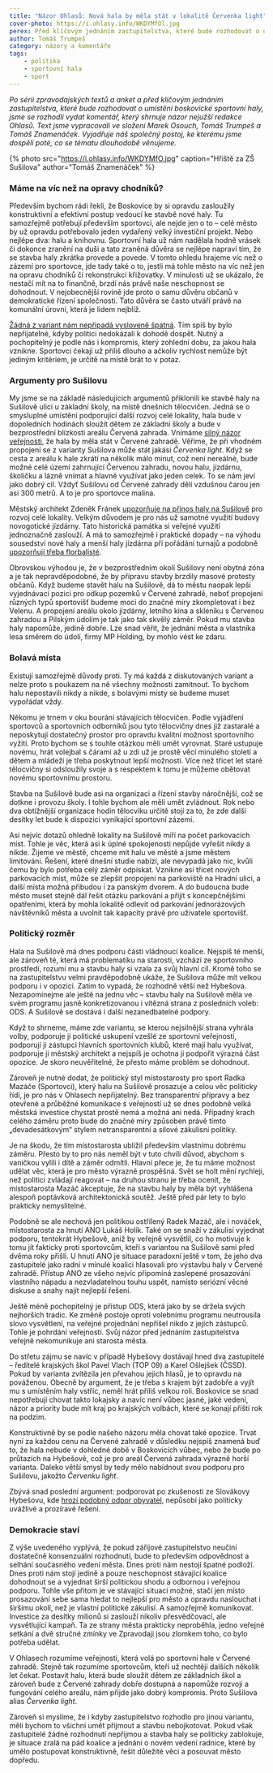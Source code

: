 ```yaml
---
title: "Názor Ohlasů: Nová hala by měla stát v lokalitě Červenka light"
cover-photo: https://i.ohlasy.info/WKDYMfOl.jpg
perex: Před klíčovým jednáním zastupitelstva, které bude rozhodovat o umístění boskovické sportovní haly, jsme se rozhodli shrnout názor nejužší redakce Ohlasů.
author: Tomáš Trumpeš
category: názory a komentáře
tags:
    - politika
    - sportovní hala
    - sport
---
```


*Po sérii zpravodajských textů a anket a před klíčovým jednáním zastupitelstva, které bude rozhodovat o umístění boskovické sportovní haly, jsme se rozhodli vydat komentář, který shrnuje názor nejužší redakce Ohlasů. Text jsme vypracovali ve složení Marek Osouch, Tomáš Trumpeš a Tomáš Znamenáček. Vyjadřuje náš společný postoj, ke kterému jsme dospěli poté, co se tématu dlouhodobě věnujeme.*

{% photo src="https://i.ohlasy.info/WKDYMfO.jpg" caption="Hřiště za ZŠ Sušilova" author="Tomáš Znamenáček" %}

### Máme na víc než na opravy chodníků?

Především bychom rádi řekli, že Boskovice by si opravdu zasloužily konstruktivní a efektivní postup vedoucí ke stavbě nové haly. Tu samozřejmě potřebují především sportovci, ale nejde jen o to – celé město by už opravdu potřebovalo jeden vydařený velký investiční projekt. Nebo nejlépe dva: halu a knihovnu. Sportovní hala už nám nadělala hodně vrásek či dokonce zranění na duši a tato zraněná důvěra se nejlépe napraví tím, že se stavba haly zkrátka provede a povede. V tomto ohledu hrajeme víc než o zázemí pro sportovce, jde tady také o to, jestli má tohle město na víc než jen na opravu chodníků či rekonstrukci křižovatky. V minulosti už se ukázalo, že nestačí mít na to finančně, brzdí nás právě naše neschopnost se dohodnout. V nejobecnější rovině jde proto o samu důvěru občanů v demokratické řízení společnosti. Tato důvěra se často utváří právě na komunální úrovni, která je lidem nejblíž.

[Žádná z variant nám nepřipadá vysloveně špatná](https://ohlasy.info/clanky/2019/05/hala-rozhodnuti.html). Tím spíš by bylo nepřijatelné, kdyby politici nedokázali k dohodě dospět. Nutný a pochopitelný je podle nás i kompromis, který zohlední dobu, za jakou hala vznikne. Sportovci čekají už příliš dlouho a ačkoliv rychlost nemůže být jediným kritériem, je určitě na místě brát to v potaz.

### Argumenty pro Sušilovu

My jsme se na základě následujících argumentů přiklonili ke stavbě haly na Sušilově ulici u základní školy, na místě dnešních tělocvičen. Jedná se o smysluplné umístění podporující další rozvoj celé lokality, hala bude v dopoledních hodinách sloužit dětem ze základní školy a bude v bezprostřední blízkosti areálu Červená zahrada. Vnímáme [silný názor veřejnosti](https://forum.ohlasy.info/t/vyber-lokality-pro-sportovni-halu/325/108), že hala by měla stát v Červené zahradě. Věříme, že při vhodném propojení se z varianty Sušilova může stát jakási *Červenka light*. Když se cesta z areálu k hale zkrátí na několik málo minut, což není nereálné, bude možné celé území zahrnující Červenou zahradu, novou halu, jízdárnu, školičku a lázně vnímat a hlavně využívat jako jeden celek. To se nám jeví jako dobrý cíl. Vždyť Sušilovu od Červené zahrady  dělí vzdušnou čarou jen asi 300 metrů. A to je pro sportovce malina.

Městský architekt Zdeněk Fránek [upozorňuje na přínos haly na Sušilově](https://ohlasy.info/clanky/2019/08/diskuse-hala.html) pro rozvoj celé lokality. Velkým důvodem je pro nás už samotné využití budovy novogotické jízdárny. Tato historická památka si veřejné využití jednoznačně zaslouží. A má to samozřejmě i praktické dopady – na výhodu sousedství nové haly a menší haly jízdárna při pořádání turnajů a podobně [upozorňují třeba florbalisté](https://ohlasy.info/clanky/2019/08/hala-anketa.html).

Obrovskou výhodou je, že v bezprostředním okolí Sušilovy není obytná zóna a je tak nepravděpodobné, že by přípravu stavby brzdily masové protesty občanů. Když budeme stavět halu na Sušilově, dá to městu naopak lepší vyjednávací pozici pro odkup pozemků v Červené zahradě, neboť propojení různých typů sportovišť budeme moci do značné míry zkompletovat i bez Velenu. A propojení areálu okolo jízdárny, letního kina a skleníku s Červenou zahradou a Pilským údolím je tak jako tak skvělý záměr. Pokud mu stavba haly napomůže, jedině dobře. Lze snad věřit, že jednání města a vlastníka lesa směrem do údolí, firmy MP Holding, by mohlo vést ke zdaru.

### Bolavá místa

Existují samozřejmě důvody proti. Ty má každá z diskutovaných variant a nelze proto s poukazem na ně všechny možnosti zamítnout. To bychom halu nepostavili nikdy a nikde, s bolavými místy se budeme muset vypořádat vždy.

Někomu je trnem v oku bourání stávajících tělocvičen. Podle vyjádření sportovců a sportovních odborníků jsou tyto tělocvičny dnes již zastaralé a neposkytují dostatečný prostor pro opravdu kvalitní možnost sportovního vyžití. Proto bychom se s touhle otázkou měli umět vyrovnat. Staré ustupuje novému, hrát volejbal s čárami až u zdi už je prostě věcí minulého století a dětem a mládeži  je třeba poskytnout lepší možnosti. Více než třicet let staré tělocvičny si odsloužily svoje a s respektem k tomu je můžeme obětovat novému sportovnímu prostoru.

Stavba na Sušilově bude asi na organizaci a řízení stavby náročnější, což se dotkne i provozu školy. I tohle bychom ale měli umět zvládnout. Rok nebo dva obtížnější organizace hodin tělocviku určitě stojí za to, že zde další desítky let bude k dispozici vynikající sportovní zázemí. 

Asi nejvíc dotazů ohledně lokality na Sušilově míří na počet parkovacích míst. Tohle je věc, která asi k úplné spokojenosti nepůjde vyřešit nikdy a nikde. Žijeme ve městě, chceme mít halu ve městě a jsme městem limitováni. Řešení, které dnešní studie nabízí, ale nevypadá jako nic, kvůli čemu by bylo potřeba celý záměr odpískat. Vznikne asi třicet nových parkovacích míst, může se zlepšit propojení na parkoviště na Hradní ulici, a další místa možná přibudou i za panským dvorem. A do budoucna bude město muset stejně dál řešit otázku parkování a přijít s koncepčnějšími opatřeními, která by mohla lokalitě odlevit od parkování jednorázových návštěvníků města a uvolnit tak kapacity právě pro uživatele sportovišť.

### Politický rozměr

Hala na Sušilově má dnes podporu části vládnoucí koalice. Nejspíš té menší, ale zároveň té, která má problematiku na starosti, vzchází ze sportovního prostředí, rozumí mu a stavbu haly si vzala za svůj hlavní cíl. Kromě toho se na zastupitelstvu velmi pravděpodobně ukáže, že Sušilova může mít velkou podporu i v opozici. Zatím to vypadá, že rozhodně větší než Hybešova. Nezapomínejme ale ještě na jednu věc – stavbu haly na Sušilově měla ve svém programu jasně konkretizovanou i vítězná strana z posledních voleb: ODS. A Sušilově se dostává i další nezanedbatelné podpory.

Když to shrneme, máme zde variantu, se kterou nejsilnější strana vyhrála volby, podporuje ji politické uskupení vzešlé ze sportovní veřejnosti, podporují ji zástupci hlavních sportovních klubů, které mají halu využívat, podporuje ji městský architekt a nejspíš je ochotna ji podpořit výrazná část opozice. Je skoro neuvěřitelné, že přesto máme problém se dohodnout.

Zároveň je nutné dodat, že politický styl místostarosty pro sport Radka Mazáče (Sportovci), který halu na Sušilově prosazuje a celou věc politicky řídí, je pro nás v Ohlasech nepřijatelný. Bez transparentní přípravy a bez otevřené a průběžné komunikace s veřejností už se dnes podobně velká městská investice chystat prostě nemá a možná ani nedá. Případný krach celého záměru proto bude do značné míry způsoben právě tímto „devadesátkovým“ stylem netransparentní a silové zákulisní politiky. 

Je na škodu, že tím místostarosta ublížil především vlastnímu dobrému záměru. Přesto by to pro nás neměl být v tuto chvíli důvod, abychom s vaničkou vylili i dítě a záměr odmítli. Hlavní přece je, že tu máme možnost udělat věc, která je pro město výrazně prospěšná. Svět se holt mění rychleji, než politici zvládají reagovat – na druhou stranu je třeba ocenit, že místostarosta Mazáč akceptuje, že na stavbu haly by měla být vyhlášena alespoň poptávková architektonická soutěž. Ještě před pár lety to bylo prakticky nemyslitelné.

Podobně se ale nechová jen politikou ostřílený Radek Mazáč, ale i nováček, místostarosta za hnutí ANO Lukáš Holík. Také on se snaží v zákulisí vyjednat podporu, tentokrát Hybešově, aniž by veřejně vysvětlil, co ho motivuje k tomu jít fakticky proti sportovcům, kteří s variantou na Sušilově sami před dvěma roky přišli. U hnutí ANO je situace paradoxní ještě v tom, že jeho dva zastupitelé jako radní v minulé koalici hlasovali pro výstavbu haly v Červené zahradě. Přístup ANO ze všeho nejvíc připomíná zaslepené prosazování vlastního nápadu a nezvladatelnou touhu uspět, namísto seriózní věcné diskuse a snahy najít nejlepší řešení.

Ještě méně pochopitelný je přístup ODS, která jako by se držela svých nejhorších tradic. Ke změně postoje oproti volebnímu programu neutrousila slovo vysvětlení, na veřejné projednání nepřišel nikdo z jejích zástupců. Tohle je pohrdání veřejností. Svůj názor před jednáním zastupitelstva veřejně nekomunikuje ani starosta města. 

Do střetu zájmu se navíc v případě Hybešovy dostávají hned dva zastupitelé – ředitelé krajských škol Pavel Vlach (TOP 09) a Karel Ošlejšek (ČSSD). Pokud by varianta zvítězila jen převahou jejich hlasů, je to opravdu na pováženou. Obecně by argument, že je třeba s krajem být zadobře a vyjít mu s umístěním haly vstříc, neměl hrát příliš velkou roli. Boskovice se snad nepotřebují chovat takto lokajsky a navíc není vůbec jasné, jaké vedení, názor a priority bude mít kraj po krajských volbách, které se konají příští rok na podzim.

Konstruktivně by se podle našeho názoru měla chovat také opozice. Trvat nyní za každou cenu na Červené zahradě v důsledku nejspíš znamená buď to, že hala nebude v dohledné době v Boskovicích vůbec, nebo že bude po průtazích na Hybešově, což je pro areál Červená zahrada výrazně horší varianta. Daleko větší smysl by tedy mělo nabídnout svou podporu pro Sušilovu, jakožto *Červenku light*.

Zbývá snad poslední argument: podporovat po zkušenosti ze Slovákovy Hybešovu, kde [hrozí podobný odpor obyvatel](https://forum.ohlasy.info/t/vyber-lokality-pro-sportovni-halu/325/55), nepůsobí jako politicky uvážlivé a prozíravé řešení.

### Demokracie staví

Z výše uvedeného vyplývá, že pokud zářijové zastupitelstvo neučiní dostatečně konsenzuální rozhodnutí, bude to především odpovědnost a selhání současného vedení města. Dnes proti nám nestojí špatné podloží. Dnes proti nám stojí jedině a pouze neschopnost stávající koalice dohodnout se a vyjednat širší politickou shodu a odbornou i veřejnou podporu. Tohle vše přitom je ve stávající situaci možné, stačí jen místo prosazování sebe sama hledat to nejlepší pro město a opravdu naslouchat i širšímu okolí, než je vlastní politické zákulisí. A samozřejmě komunikovat. Investice za desítky milionů si zaslouží nikoliv přesvědčovací, ale vysvětlující kampaň. Ta ze strany města prakticky neproběhla, jedno veřejné setkání a dvě stručné zmínky ve Zpravodaji jsou zlomkem toho, co bylo potřeba udělat.

V Ohlasech rozumíme veřejnosti, která volá po sportovní hale v Červené zahradě. Stejně tak rozumíme sportovcům, kteří už nechtějí dalších několik let čekat. Postavit halu, která bude sloužit dětem ze základních škol a zároveň bude z Červené zahrady dobře dostupná a napomůže rozvoji a fungování celého areálu, nám přijde jako dobrý kompromis. Proto Sušilova alias *Červenka light*.

Zároveň si myslíme, že i kdyby zastupitelstvo rozhodlo pro jinou variantu, měli bychom to všichni umět přijmout a stavbu nebojkotovat. Pokud však zastupitelé žádné rozhodnutí nepřijmou a stavba haly se politicky zablokuje, je situace zralá na pád koalice a jednání o novém vedení radnice, které by umělo postupovat konstruktivně, řešit důležité věci a posouvat město dopředu.
